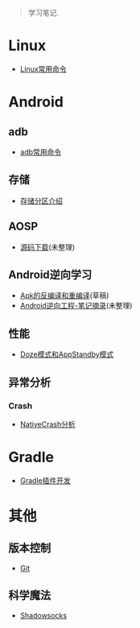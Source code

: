 

> 学习笔记.

# Linux

- [Linux常用命令](dict/cmd/Linux常用命令)

# Android

## adb

- [adb常用命令](dict/cmd/adb命令.md)

## 存储

- [存储分区介绍](Android/存储分区介绍)


## AOSP
- [源码下载](Android/AOSP/Android源码下载.md)(未整理)

## Android逆向学习

- [Apk的反编译和重编译](Android/Apk的反编译和重编译.md)(草稿)
- [Android逆向工程-笔记摘录](Android/逆向篇/Android逆向工程)(未整理)

## 性能

- [Doze模式和AppStandby模式](Android/性能/低电耗模式和应用待机模式.md)

## 异常分析

### Crash
- [NativeCrash分析](/analysis/NativeCrash分析)

<!-- ## 开源项目学习 -->
<!-- - [Launcher3](Android/Launcher3/Launcher3开篇) -->


# Gradle

- [Gradle插件开发](/Gradle/GradlePlugin)



# 其他

## 版本控制

- [Git](VersionControl/git.md)

## 科学魔法

- [Shadowsocks](科学魔法/Shadowsocks)